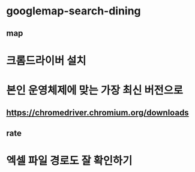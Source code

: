 # googlemap-search-dining
## map
# 크롬드라이버 설치
# 본인 운영체제에 맞는 가장 최신 버전으로
## https://chromedriver.chromium.org/downloads
## rate
# 엑셀 파일 경로도 잘 확인하기
